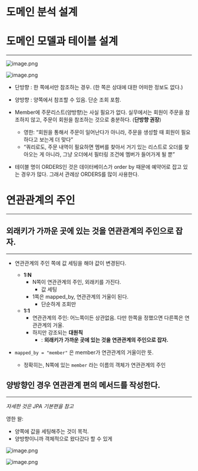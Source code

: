 # 도메인 분석 설계

# 도메인 모델과 테이블 설계

---

![image.png](%E1%84%83%E1%85%A9%E1%84%86%E1%85%A6%E1%84%8B%E1%85%B5%E1%86%AB%20%E1%84%87%E1%85%AE%E1%86%AB%E1%84%89%E1%85%A5%E1%86%A8%20%E1%84%89%E1%85%A5%E1%86%AF%E1%84%80%E1%85%A8%2013fd916bc5a880cdb24ac6fc587cb9af/image.png)

![image.png](%E1%84%83%E1%85%A9%E1%84%86%E1%85%A6%E1%84%8B%E1%85%B5%E1%86%AB%20%E1%84%87%E1%85%AE%E1%86%AB%E1%84%89%E1%85%A5%E1%86%A8%20%E1%84%89%E1%85%A5%E1%86%AF%E1%84%80%E1%85%A8%2013fd916bc5a880cdb24ac6fc587cb9af/image%201.png)

- 단방향 : 한 쪽에서만 참조하는 경우. (한 쪽은 상대에 대한 어떠한 정보도 없다.)
- 양방향 : 양쪽에서 참조할 수 있음. 단순 조회 포함.

- Member에 주문리스트(양방향)는 사실 필요가 없다. 실무에서는 회원이 주문을 참조하지 않고, 주문이 회원을 참조하는 것으로 충분하다. (**단방향 권장**)
    - 영한: “회원을 통해서 주문이 일어난다가 아니라, 주문을 생성할 때 회원이 필요하다고 보는게 더 맞다”
    - “쿼리로도, 주문 내역이 필요하면 멤버를 찾아서 거기 있는 리스트로 오더를 찾아오는 게 아니라, 그냥 오더에서 필터링 조건에 멤버가 들어가게 될 뿐”
- 테이블 명이 ORDERS인 것은 데이터베이스가 order by 때문에 예약어로 잡고 있는 경우가 많다. 그래서 관례상 ORDERS를 많이 사용한다.

# 연관관계의 주인

---

## **외래키가 가까운 곳에 있는 것을 연관관계의 주인으로 잡자.**

---

- 연관관계의 주인 쪽에 값 세팅을 해야 값이 변경된다.
    - **1:N**
        - N쪽이 연관관계의 주인, 외래키를 가진다.
            - 값 세팅
        - 1쪽은 mapped_by, 연관관계의 거울이 된다.
            - 단순하게 조회만
    - **1:1**
        - 연관관계의 주인: 어느쪽이든 상관없음. 다만 한쪽을 정했으면 다른쪽은 연관관계의 거울.
        - 하지만 강조되는 **대원칙**
            - : **외래키가 가까운 곳에 있는 것을 연관관계의 주인으로 잡자.**

- `mapped_by = "member"` 은 member가 연관관계의 거울이란 뜻.
    - 정확히는, N쪽에 있는 `member` 라는 이름의 객체가 연관관계의 주인

## 양방향인 경우 연관관계 편의 메서드를 작성한다.

---

*자세한 것은 JPA 기본편을 참고*

영한 왈:

- 양쪽에 값을 세팅해주는 것이 목적.
- 양방향이니까 객체적으로 왔다갔다 할 수 있게

![image.png](%E1%84%83%E1%85%A9%E1%84%86%E1%85%A6%E1%84%8B%E1%85%B5%E1%86%AB%20%E1%84%87%E1%85%AE%E1%86%AB%E1%84%89%E1%85%A5%E1%86%A8%20%E1%84%89%E1%85%A5%E1%86%AF%E1%84%80%E1%85%A8%2013fd916bc5a880cdb24ac6fc587cb9af/image%202.png)

![image.png](%E1%84%83%E1%85%A9%E1%84%86%E1%85%A6%E1%84%8B%E1%85%B5%E1%86%AB%20%E1%84%87%E1%85%AE%E1%86%AB%E1%84%89%E1%85%A5%E1%86%A8%20%E1%84%89%E1%85%A5%E1%86%AF%E1%84%80%E1%85%A8%2013fd916bc5a880cdb24ac6fc587cb9af/image%203.png)